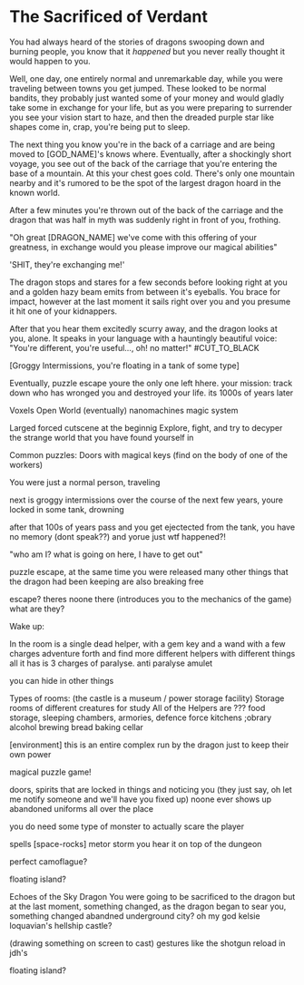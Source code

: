 # The Sacrificed of Verdant

You had always heard of the stories of dragons swooping down and burning people,
you know that it *happened* but you never really thought it would happen to you.

Well, one day, one entirely normal and unremarkable day, while you were 
traveling between towns you get jumped. These looked to be normal bandits, they
probably just wanted some of your money and would gladly take some in exchange
for your life, but as you were preparing to surrender you see your vision start
to haze, and then the dreaded purple star like shapes come in, crap, you're
being put to sleep.

The next thing you know you're in the back of a carriage and are being moved
to [GOD_NAME]'s knows where. Eventually, after a shockingly short voyage, you 
see out of the back of the carriage that you're entering the base of a mountain.
At this your chest goes cold. There's only one mountain nearby and it's rumored 
to be the spot of the largest dragon hoard in the known world.

After a few minutes you're thrown out of the back of the carriage and the dragon
that was half in myth was suddenly right in front of you, frothing.

"Oh great [DRAGON_NAME] we've come with this offering of your greatness, in
exchange would you please improve our magical abilities"

'SHIT, they're exchanging me!' 

The dragon stops and stares for a few seconds before looking right at you and
a golden hazy beam emits from between it's eyeballs. You brace for impact,
however at the last moment it sails right over you and you presume it hit one
of your kidnappers.

After that you hear them excitedly scurry away, and the dragon looks at you,
alone. It speaks in your language with a hauntingly beautiful voice: "You're 
different, you're useful..., oh! no matter!" #CUT_TO_BLACK

[Groggy Intermissions, you're floating in a tank of some type]

Eventually, puzzle escape youre the only one left hhere.
your mission: track down who has wronged you and destroyed your life.
its 1000s of years later




Voxels
Open World (eventually)
nanomachines magic system




Larged forced cutscene at the beginnig
Explore, fight, and try to decyper the strange world that you have found yourself
in


Common puzzles: Doors with magical keys (find on the body of one of the workers)

You were just a normal person, traveling 

next is groggy intermissions over the course of the next few years, youre locked in some tank, drowning

after that 100s of years pass and you get ejectected from the tank, you have no memory (dont speak??)
and yorue just wtf happened?!

"who am I? what is going on here, I have to get out"

puzzle escape, at the same time you were released many other things that the dragon
had been keeping are also breaking free

escape? theres noone there (introduces you to the mechanics of the game) what are they?



Wake up: 

In the room is a single dead helper, with a gem key and a wand with a few charges
adventure forth and find more
different helpers with different things
all it has is 3 charges of paralyse.
anti paralyse amulet

you can hide in other things


Types of rooms:
(the castle is a museum / power storage facility)
Storage rooms of different creatures for study
All of the Helpers are ???
food storage, sleeping chambers, armories, defence force
kitchens
;obrary
alcohol brewing 
bread baking
cellar



[environment]
this is an entire complex run by the dragon just to keep their own power


magical puzzle game!

doors, spirits that are locked in things and noticing you (they just say, oh let me notify someone and we'll have you fixed up)
noone ever shows up 
abandoned uniforms all over the place

you do need some type of monster to actually scare the player


spells [space-rocks]
metor storm
you hear it on top of the dungeon


perfect camoflague?


floating island?

Echoes of the Sky Dragon
You were going to be sacrificed to the dragon but at the last moment, something changed,
as the dragon began to sear you, something changed
abandned underground city?
oh my god kelsie loquavian's hellship
castle?


(drawing something on screen to cast) gestures like the shotgun reload in jdh's


floating island?
